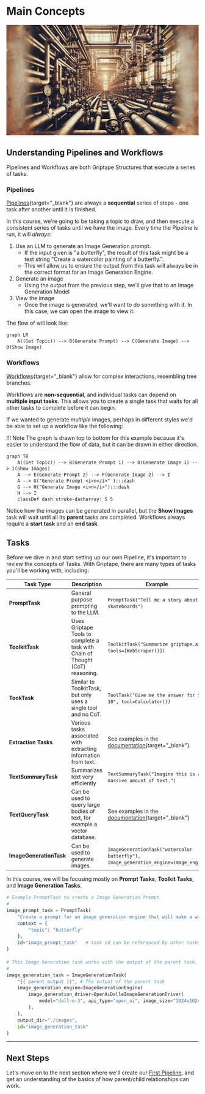 # Main Concepts

![pipeline](assets/img/pipeline.png)

## Understanding Pipelines and Workflows

Pipelines and Workflows are both Griptape Structures that execute a series of tasks. 

### Pipelines
[Pipelines](https://docs.griptape.ai/en/latest/griptape-framework/structures/pipelines/){target="_blank"} are always a **sequential** series of steps - one task after another until it is finished. 

In this course, we're going to be taking a topic to draw, and then execute a consistent series of tasks until we have the image. Every time the Pipeline is run, it will _always_:

1. Use an LLM to generate an Image Generation prompt.
    * If the input given is "a butterfly", the result of this task might be a text string "Create a watercolor painting of a butterfly.".
    * This will allow us to ensure the output from this task will always be in the correct format for an Image Generation Engine.
3. Generate an image
    * Using the output from the previous step, we'll give that to an Image Generation Model
4. View the image
    * Once the image is generated, we'll want to do something with it. In this case, we can open the image to view it.

The flow of will look like:

``` mermaid
graph LR
    A((Get Topic)) --> B(Generate Prompt) --> C(Generate Image) --> D(Show Image)
```

### Workflows
[Workflows](https://docs.griptape.ai/en/latest/griptape-framework/structures/workflows/){target="_blank"} allow for complex interactions, resembling tree branches.

Workflows are **non-sequential**, and individual tasks can depend on **multiple input tasks**. This allows you to create a single task that waits for all other tasks to complete before it can begin.

If we wanted to generate _multiple_ images, perhaps in different styles we'd be able to set up a workflow like the following:

!!! Note
    The graph is drawn top to bottom for this example because it's easier to understand the flow of data, but it can be drawn in either direction.

``` mermaid
graph TB
    A((Get Topic)) --> B(Generate Prompt 1) --> D(Generate Image 1) --> I(Show Images)
    A --> E(Generate Prompt 2) --> F(Generate Image 2) --> I
    A --> G("Generate Prompt <i>n</i>" ):::dash
    G --> H("Generate Image <i>n</i>"):::dash 
    H --> I
    classDef dash stroke-dasharray: 5 5

```

Notice how the images can be generated in parallel, but the **Show Images** task will wait until all its **parent** tasks are completed. Workflows always require a **start task** and an **end task**.

## Tasks

Before we dive in and start setting up our own Pipeline, it's important to review the concepts of Tasks. With Griptape, there are many types of tasks you'll be working with, including:

| Task Type | Description | Example |
|-----------|-------------|---------|
| **PromptTask** | General purpose prompting to the LLM. | `PromptTask("Tell me a story about skateboards")` |
| **ToolkitTask** | Uses Griptape Tools to complete a task with Chain of Thought (CoT) reasoning. | `ToolkitTask("Summarize griptape.ai", tools=[WebScraper()])` |
| **TookTask** | Similar to ToolkitTask, but only uses a single tool and no CoT. | `ToolTask("Give me the answer for 52-10", tool=Calculator())` |
| **Extraction Tasks** | Various tasks associated with extracting information from text. | See examples in the [documentation](https://griptape.readthedocs.io/griptape-framework/structures/tasks/#extraction-task){target="_blank"}. 
| **TextSummaryTask** | Summarizes text very efficiently | `TextSummaryTask("Imagine this is a massive amount of text.")` |
| **TextQueryTask** | Can be used to query large bodies of text, for example a vector database. | See examples in the [documentation](https://griptape.readthedocs.io/griptape-framework/structures/tasks/#text-query-task){target="_blank"} |
| **ImageGenerationTask** | Can be used to generate images. | `ImageGenerationTask("watercolor butterfly"), image_generation_engine=image_engine`|

In this course, we will be focusing mostly on **Prompt Tasks**, **Toolkit Tasks**, and **Image Generation Tasks**. 


```python
# Example PromptTask to create a Image Generation Prompt
#
image_prompt_task = PromptTask(
    "Create a prompt for an image generation engine that will make a watercolor painting of: {{ topic }}",
    context = {                        
        "topic": "butterfly" 
    },
    id="image_prompt_task"   # task id can be referenced by other tasks
)

# This Image Generation task works with the output of the parent task.
#
image_generation_task = ImageGenerationTask(
    "{{ parent_output }}", # The output of the parent task
    image_generation_engine=ImageGenerationEngine(
        image_generation_driver=OpenAiDalleImageGenerationDriver(
            model="dall-e-3", api_type="open_ai", image_size="1024x1024"
        ),
    ),
    output_dir="./images",
    id="image_generation_task"
)
```

---

## Next Steps
Let's move on to the next section where we'll create our [First Pipeline](03_first_pipeline.md), and get an understanding of the basics of how parent/child relationships can work.
